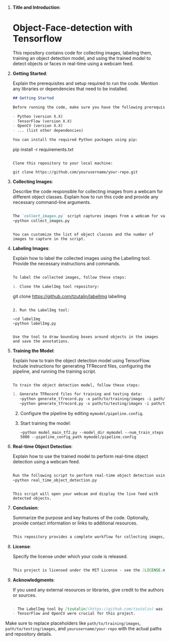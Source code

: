1. **Title and Introduction**:

   # Object-Face-detection with Tensorflow

   This repository contains code for collecting images, labeling them, training an object detection model, and using the trained model to detect objects or faces in real-time using a webcam feed.
  

2. **Getting Started**:

   Explain the prerequisites and setup required to run the code. Mention any libraries or dependencies that need to be installed.

   ```markdown
   ## Getting Started

   Before running the code, make sure you have the following prerequisites:

   - Python (version X.X)
   - TensorFlow (version X.X)
   - OpenCV (version X.X)
   - ... (list other dependencies)

   You can install the required Python packages using pip:

   ```
   pip install -r requirements.txt
   ```

   Clone this repository to your local machine:

   ```
   ```
   git clone https://github.com/yourusername/your-repo.git
   ```

3. **Collecting Images**:

   Describe the code responsible for collecting images from a webcam for different object classes. Explain how to run this code and provide any necessary command-line arguments.

   ```markdown

   The `collect_images.py` script captures images from a webcam for various object classes. To use it, run the following command:
   ~python collect_images.py
   ```
   
   ```

   You can customize the list of object classes and the number of images to capture in the script.
   ```

4. **Labeling Images**:

   Explain how to label the collected images using the LabelImg tool. Provide the necessary instructions and commands.

   ```markdown

   To label the collected images, follow these steps:

   1. Clone the LabelImg tool repository:

      ```
      git clone https://github.com/tzutalin/labelImg labelImg
      ```

   2. Run the LabelImg tool:

      ~cd labelImg
      ~python labelImg.py

      ```
      ```

   Use the tool to draw bounding boxes around objects in the images and save the annotations.

   ```

5. **Training the Model**:

   Explain how to train the object detection model using TensorFlow. Include instructions for generating TFRecord files, configuring the pipeline, and running the training script.

   ```markdown

   To train the object detection model, follow these steps:

   1. Generate TFRecord files for training and testing data:
      ~python generate_tfrecord.py -x path/to/training/images -i path/to/training/images -l path/to/annotations/label_map.pbtxt -o path/to/output/train.record
      ~python generate_tfrecord.py -x path/to/testing/images -i path/to/testing/images -l path/to/annotations/label_map.pbtxt -o path/to/output/test.record

      ```
      

   2. Configure the pipeline by editing `mymodel/pipeline.config`.

   3. Start training the model:

      ```
      ~python model_main_tf2.py --model_dir mymodel --num_train_steps 5000 --pipeline_config_path mymodel/pipeline.config
      ```


6. **Real-time Object Detection**:

   Explain how to use the trained model to perform real-time object detection using a webcam feed.

   ```markdown

   Run the following script to perform real-time object detection using the trained model:
   ~python real_time_object_detection.py

   ```
   
   ```

   This script will open your webcam and display the live feed with detected objects.

   ```

7. **Conclusion**:

   Summarize the purpose and key features of the code. Optionally, provide contact information or links to additional resources.

   ```markdown

   This repository provides a complete workflow for collecting images, labeling them, training an object detection model, and using the model for real-time object detection. Feel free to reach out to [your email or GitHub profile] for any questions or improvements.

   ```

8. **License**:

   Specify the license under which your code is released.

   ```markdown

   This project is licensed under the MIT License - see the [LICENSE.md](LICENSE.md) file for details.
   ```

9. **Acknowledgments**:

   If you used any external resources or libraries, give credit to the authors or sources.

   ```markdown

   - The LabelImg tool by [tzutalin](https://github.com/tzutalin) was used for image labeling.
   - TensorFlow and OpenCV were crucial for this project.
   ```

Make sure to replace placeholders like `path/to/training/images`, `path/to/testing/images`, and `yourusername/your-repo` with the actual paths and repository details.
